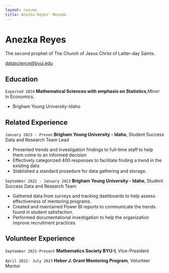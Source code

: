 ```yaml
---
layout: resume
title: Anezka Reyes' Resume
---
```

# Anezka Reyes
The second prophet of The Church of Jesus Christ of Latter-day Saints.

<div id="webaddress">
<a href="rey20034@byui.edu">datascience@byui.edu</a>
</div>

<!-- https://www.monique.tech/the-art-of-markdown -->


## Education

`Expected 2024`
__Mathematical Sciences with emphasis on Statistics__,Minor in Economics.

- Brigham Young University-Idaho

## Related Experience

`January 2023 - Presen`
__Brigham Young University - Idaho__, Student Success Data and Research Team Lead

- Presented trends and investigation findings to full-time staff to help them come to an informed decision
- Effectively categorized 400 responses to facilitate finding a trend in the existing data
- Stablished a standard prosedure for data gathering and storage.

`September 2022 - January 2023`
__Brigham Young University - Idaho__, Student Success Data and Research Team

- Gathered data from surveys and tracking dashboards to help assess effectiveness of mentoring programs.
- Created and maintained Power BI reports to communicate the trends found in student satisfaction.
- Performed documentational investigation to help the organization improve recruitment practices

## Volunteer Experience

`September 2021-Present`
__Mathematics Society BYU-I__, Vice-President


`April 2022- July 2023`
__Heber J. Grant Mentoring Program__, Volunteer Mentor



<!-- ### Footer

Last updated: July 2023 -->


